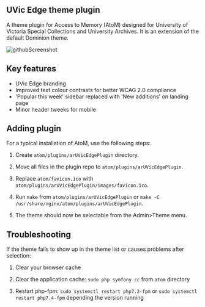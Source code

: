## UVic Edge theme plugin

A theme plugin for Access to Memory (AtoM) designed for University of Victoria Special Collections and University Archives. It is an extension of the default Dominion theme.

![githubScreenshot](https://user-images.githubusercontent.com/76928773/157763895-606ac912-3b54-467f-a644-7bde7e13a363.png)

## Key features

- UVic Edge branding
- Improved text colour contrasts for better WCAG 2.0 compliance
- 'Popular this week' sidebar replaced with 'New additions' on landing page
- Minor header tweeks for mobile

## Adding plugin

For a typical installation of AtoM, use the following steps:

1. Create `atom/plugins/arUVicEdgePlugin` directory.

2. Move all files in the plugin repo to `atom/plugins/arUVicEdgePlugin`.

3. Replace `atom/favicon.ico` with `atom/plugins/arUVicEdgePlugin/images/favicon.ico`.

4. Run `make` from `atom/plugins/arUVicEdgePlugin` or `make -C /usr/share/nginx/atom/plugins/arUVicEdgePlugin`.

5. The theme should now be selectable from the Admin>Theme menu.

## Troubleshooting

If the theme fails to show up in the theme list or causes problems after selection:

1. Clear your browser cache

2. Clear the application cache: `sudo php symfony cc` from `atom` directory

2. Restart php-fpm: `sudo systemctl restart php7.2-fpm` or `sudo systemctl restart php7.4-fpm` depending the version running
